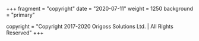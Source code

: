 +++
fragment = "copyright"
date = "2020-07-11"
weight = 1250
background = "primary"

copyright = "Copyright 2017-2020 Origoss Solutions Ltd. | All Rights Reserved"
+++
